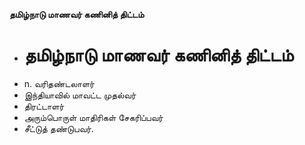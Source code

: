 **தமிழ்நாடு மாணவர் கணினித் திட்டம்**
- # தமிழ்நாடு மாணவர் கணினித் திட்டம்
- n. வரிதண்டலாளர்
- இந்தியாவில் மாவட்ட முதல்வர்
- திரட்டாளர்
- அரும்பொருள் மாதிரிகள் சேகரிப்பவர்
- சீட்டுத் தண்டுபவர்.

